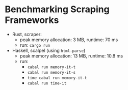 # Benchmarking Scraping Frameworks

- Rust, scraper:
  - peak memory allocation: 3 MB, runtime: 70 ms
  - run: `cargo run`
- Haskell, scalpel (using `html-parse`)
  - peak memory allocation: 13 MB, runtime: 10.8 ms
  - run:
    - `cabal run memory-it-t`
    - `cabal run memory-it-s`
    - `time cabal run memory-it-t`
    - `cabal run time-it`
